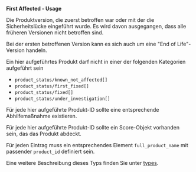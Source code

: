**First Affected - Usage**

Die Produktversion, die zuerst betroffen war oder mit der die Sicherheitslücke eingeführt wurde.
Es wird davon ausgegangen, dass alle früheren Versionen nicht betroffen sind.

Bei der ersten betroffenen Version kann es sich auch um eine "End of Life"-Version handeln.

Ein hier aufgeführtes Produkt darf nicht in einer der folgenden Kategorien aufgeführt sein

* `product_status/known_not_affected[]`
* `product_status/first_fixed[]`
* `product_status/fixed[]`
* `product_status/under_investigation[]`

Für jede hier aufgeführte Produkt-ID sollte eine entsprechende Abhilfemaßnahme existieren.

Für jede hier aufgeführte Produkt-ID sollte ein Score-Objekt vorhanden sein, das das Produkt abdeckt.

Für jeden Eintrag muss ein entsprechendes Element `full_product_name` mit passender `product_id` definiert sein.

Eine weitere Beschreibung dieses Typs finden Sie unter [types](types/products-usage.de.md).